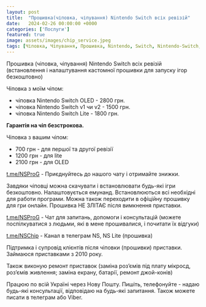 ```yaml
---
layout: post
title:  "Прошивка(чіповка, чіпування) Nintendo Switch всіх ревізій"
date:   2024-02-26 00:00:00 +0000
categories: ['Послуги']
featured: true
image: assets/images/chip_service.jpeg
tags: [Чіповка, Чіпування, Прошивка, Nintendo, Switch, Nintendo-Switch, Switch-Lite]
---
```

Прошивка (чіповка, чіпування) Nintendo Switch всіх ревізій (встановлення і налаштування кастомної прошивки для запуску ігор безкоштовно)

Чіповка з моїм чіпом:
- чіповка Nintendo Switch OLED - 2800 грн.
- чіповка Nintendo Switch v1 чи v2 - 1500 грн.
- чіповка Nintendo Switch Lite - 1800 грн.

**Гарантія на чіп безстрокова.**

Чіповка з вашим чіпом:
- 700 грн - для першої та другої ревізії
- 1200 грн - для lite
- 2100 грн - для OLED

[t.me/NSProG](//t.me/NSProG) - Приєднуйтесь до нашого чату і отримайте знижки.

Завдяки чіповці можна скачувати і встановлювати будь-які ігри безкоштовно. Налаштовується емунанд. Встановлюються всі необхідні для работи програми. Можна також переходити в офіційну прошивку для гри онлайн. Прошивка НЕ ЗЛІТАЄ після вимкнення приставки.

[t.me/NSProG](//t.me/NSProG) - Чат для запитань, допомоги і консультацій (можете поспілкуватися з людьми, які в мене прошивалися, і почитати їх відгуки)

[t.me/NSChip](//t.me/NSChip) - Канал в телеграм NS, NS Lite (прошивка)

Підтримка і супровід клієнтів після чіповки (прошивки) приставки. Займаюся приставками з 2010 року.

Також виконую ремонт приставок (заміна роз’ємів під плату мікросд, роз’ємів живлення; заміна екрану, батарії, ремонт джой-конів)

Працюю по всій Україні через Нову Пошту. Пишіть, телефонуйте - надаю будь-які консультації, відповідаю на будь-які запитання. Також можете писати в телеграм або Viber.
